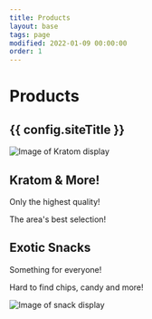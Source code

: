 ```yaml
---
title: Products
layout: base
tags: page
modified: 2022-01-09 00:00:00
order: 1
---
```


<h1 class="pt-20 pb-6 px-4 text-center">
	<span class="text-6xl md:text-8xl font-bold text-transparent bg-clip-text bg-gradient-to-r from-indigo-500 via-purple-500 to-pink-500">
	Products
	</span>
</h1>
<h2 class="pb-12 text-4xl font-bold text-center text-purple-900">
	{{ config.siteTitle }}
</h2>
    <div class="grid md:grid-cols-12 max-w-7xl px-4  mx-auto mt-20 mb-40 ">
        <div class="md:col-span-6 mx-auto">
            <img src="/images/kratom-640px.webp" class="mx-auto shadow-lg rounded" alt="Image of Kratom display">
        </div>
        <div class="md:col-span-6 mx-auto text-center">
            <h2 class="text-purple-800 text-3xl md:text-5xl mt-10 md:mt-0 mb-10 font-bold mx-auto">Kratom &amp; More!</h2>
            <p class="text-xl leading-relaxed text-purple-700 font-bold uppercase">Only the highest quality!</p>
      <p class="text-xl leading-relaxed text-purple-700 font-bold mt-10 uppercase">The area's best selection!</p> 
        </div>
        <div>
        </div>
    </div>

<div class="grid md:grid-cols-12 max-w-7xl px-4  mx-auto mt-20 mb-40 ">
 <div class="md:col-span-6 mx-auto text-center">
            <h2 class="text-purple-800 text-3xl md:text-5xl mt-10 md:mt-0 mb-10 font-bold mx-auto">Exotic Snacks</h2>
            <p class="text-xl leading-relaxed text-purple-700 font-bold uppercase">Something for everyone!</p>
 <p class="text-xl leading-relaxed text-purple-700 font-bold mt-10 uppercase">Hard to find chips, candy and more!</p>
</div>
<div class="md:col-span-6 mx-auto">
            <img src="/images/rack-640px.webp" class="mx-auto shadow-lg rounded" alt="Image of snack display">
        </div>
        <div>
        </div>
    </div>
